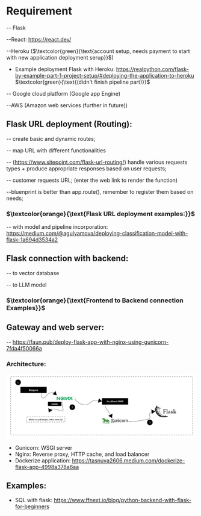 # Requirement 
-- Flask

--React: https://react.dev/

--Heroku ($\textcolor{green}{\text{account setup, needs payment to start with new application deployment serup}}$)
  * Example deployment Flask with Heroku: https://realpython.com/flask-by-example-part-1-project-setup/#deploying-the-application-to-heroku $\textcolor{green}{\text{(didn't finish pipeline part)}}$

-- Google cloud platform (Google app Engine)

--AWS (Amazon web services (further in future))

## Flask URL deployment (Routing):
-- create basic and dynamic routes;

-- map URL with different functionalities

-- (https://www.sitepoint.com/flask-url-routing/) handle various requests types + produce appropriate responses based on user requests;

-- customer requests URL; (enter the web link to render the function)

--bluenprint is better than app.route(), remember to register them based on needs;

### $\textcolor{orange}{\text{Flask URL deployment examples:}}$
-- with model and pipeline incorporation: https://medium.com/@agulyamova/deploying-classification-model-with-flask-1a694d3534a2

## Flask connection with backend:
-- to vector database 

-- to LLM model

### $\textcolor{orange}{\text{Frontend to Backend connection Examples}}$





## Gateway and web server: 
-- https://faun.pub/deploy-flask-app-with-nginx-using-gunicorn-7fda4f50066a 
   ### Architecture:
   ![Architecture](image.png)

   * Gunicorn: WSGI server
   * Nginx: Reverse proxy, HTTP cache, and load balancer
   * Dockerize application: https://tasnuva2606.medium.com/dockerize-flask-app-4998a378a6aa 


## Examples:
   * SQL with flask: https://www.ffnext.io/blog/python-backend-with-flask-for-beginners


